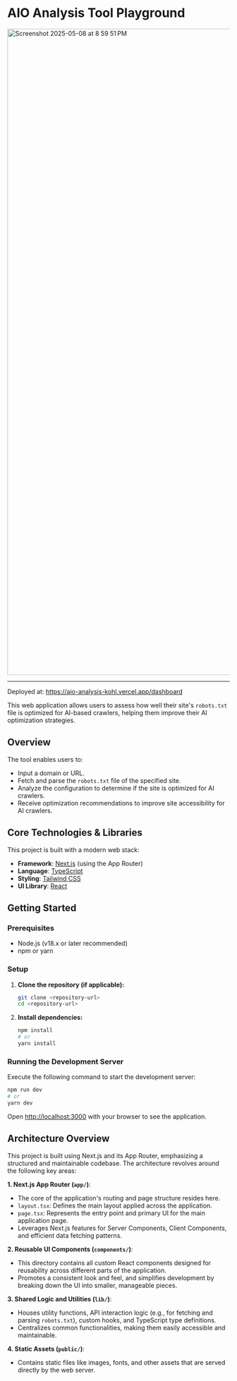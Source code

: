# AIO Analysis Tool Playground

<img width="1466" alt="Screenshot 2025-05-08 at 8 59 51 PM" src="https://github.com/user-attachments/assets/17b1b6ca-365f-472c-a578-37d09fd005ab" />

---

Deployed at: https://aio-analysis-kohl.vercel.app/dashboard

This web application allows users to assess how well their site's `robots.txt` file is optimized for AI-based crawlers, helping them improve their AI optimization strategies.

## Overview

The tool enables users to:

- Input a domain or URL.
- Fetch and parse the `robots.txt` file of the specified site.
- Analyze the configuration to determine if the site is optimized for AI crawlers.
- Receive optimization recommendations to improve site accessibility for AI crawlers.

## Core Technologies & Libraries

This project is built with a modern web stack:

- **Framework**: [Next.js](https://nextjs.org/) (using the App Router)
- **Language**: [TypeScript](https://www.typescriptlang.org/)
- **Styling**: [Tailwind CSS](https://tailwindcss.com/)
- **UI Library**: [React](https://reactjs.org/)

## Getting Started

### Prerequisites

- Node.js (v18.x or later recommended)
- npm or yarn

### Setup

1.  **Clone the repository (if applicable):**
    ```bash
    git clone <repository-url>
    cd <repository-url>
    ```
2.  **Install dependencies:**
    ```bash
    npm install
    # or
    yarn install
    ```

### Running the Development Server

Execute the following command to start the development server:

```bash
npm run dev
# or
yarn dev
```

Open [http://localhost:3000](http://localhost:3000) with your browser to see the application.

## Architecture Overview

This project is built using Next.js and its App Router, emphasizing a structured and maintainable codebase. The architecture revolves around the following key areas:

**1. Next.js App Router (`app/`)**:

- The core of the application's routing and page structure resides here.
- `layout.tsx`: Defines the main layout applied across the application.
- `page.tsx`: Represents the entry point and primary UI for the main application page.
- Leverages Next.js features for Server Components, Client Components, and efficient data fetching patterns.

**2. Reusable UI Components (`components/`)**:

- This directory contains all custom React components designed for reusability across different parts of the application.
- Promotes a consistent look and feel, and simplifies development by breaking down the UI into smaller, manageable pieces.

**3. Shared Logic and Utilities (`lib/`)**:

- Houses utility functions, API interaction logic (e.g., for fetching and parsing `robots.txt`), custom hooks, and TypeScript type definitions.
- Centralizes common functionalities, making them easily accessible and maintainable.

**4. Static Assets (`public/`)**:

- Contains static files like images, fonts, and other assets that are served directly by the web server.

